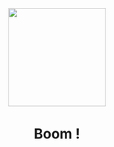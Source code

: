 <div id="header" align="center">
  <img src="https://media.giphy.com/media/QWdVzT3rQccJrEzce9/giphy-downsized.gif" width="200"/>
  <h1> Boom ! </h1>
</div>




